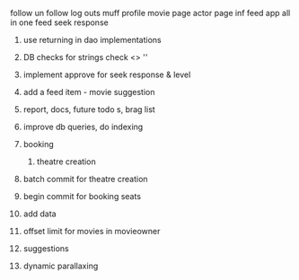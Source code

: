 follow un follow
log outs
muff profile
movie page
actor page
inf feed app
    all in one feed
seek response

1. use returning in dao implementations
1. DB checks for strings check <> ''
1. implement approve for seek response & level
1. add a feed item - movie suggestion

1. report, docs, future todo s, brag list

1. improve db queries, do indexing

1. booking
    1. theatre creation
1. batch commit for theatre creation
1. begin commit for booking seats

1. add data
1. offset limit for movies in movieowner
1. suggestions

1. dynamic parallaxing
